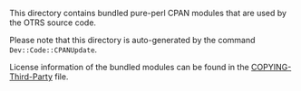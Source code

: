 This directory contains bundled pure-perl CPAN modules that are used by the OTRS source code.

Please note that this directory is auto-generated by the command `Dev::Code::CPANUpdate`.

License information of the bundled modules can be found in the
[COPYING-Third-Party](../../COPYING-Third-Party) file.
